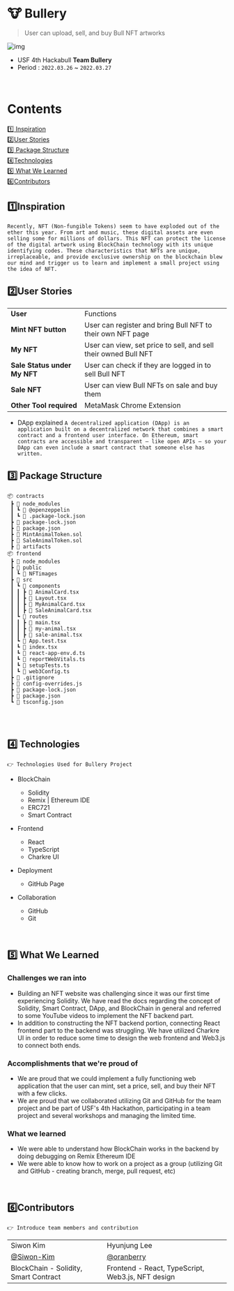 # 🐮 Bullery
> User can upload, sell, and buy Bull NFT artworks

![img](https://github.com/Hackabull2022/NFT-Bullery)


- USF 4th Hackabull **Team Bullery**​
- Period : `2022.03.26` ~ `2022.03.27`

<br>

# ​Contents

[:one:​ Inspiration](#one-inspiration)<br>
[:two:​ User Stories](#five-user-stories)<br>
[:three:​ Package Structure](#two-package-structure)<br>
[:four:​ Technologies](#two-technologies)<br>
[:five:​ What We Learned](#two-what-we-learned)<br>
[:six:​ Contributors](#two-contributor)<br>

## ​:one:​ Inspiration
```
Recently, NFT (Non-fungible Tokens) seem to have exploded out of the ether this year. From art and music, these digital assets are even selling some for millions of dollars. This NFT can protect the license of the digital artwork using BlockChain technology with its unique identifying codes. These characteristics that NFTs are unique, irreplaceable, and provide exclusive ownership on the blockchain blew our mind and trigger us to learn and implement a small project using the idea of NFT.
```

## ​:two:​ User Stories
<table class="tg">
<tbody>
  <tr>
    <td><b>User</b></td>
    <td>Functions</td>
  </tr>
<tr>
    <td><b>Mint NFT button</b></td>
<td>User can register and bring Bull NFT to their own NFT page</td>
</tr>
<tr>
    <td><b>My NFT</b></td>
<td>User can view, set price to sell, and sell their owned Bull NFT</td>
</tr>
<tr>
    <td><b>Sale Status under My NFT</b></td>
<td>User can check if they are logged in to sell Bull NFT</td>
</tr>
<tr>
    <td><b>Sale NFT</b></td>
<td>User can view Bull NFTs on sale and buy them</td>
</tr>
<tr>
    <td><b>Other Tool required</b></td>
<td>MetaMask Chrome Extension</td>
</tr>
</tbody>
</table>

- DApp explained
``` A decentralized application (DApp) is an application built on a decentralized network that combines a smart contract and a frontend user interface. On Ethereum, smart contracts are accessible and transparent – like open APIs – so your DApp can even include a smart contract that someone else has written. ```


## ​:three:​ Package Structure
```
📦 contracts
 ┣ 📂 node_modules
 ┃ ┗ 📂 @openzeppelin
 ┃ ┗ 📂 .package-lock.json
 ┣ 📂 package-lock.json
 ┣ 📂 package.json
 ┣ 📂 MintAnimalToken.sol
 ┣ 📂 SaleAnimalToken.sol
 ┣ 📂 artifacts
📦 frontend
 ┣ 📂 node_modules
 ┣ 📂 public
 ┃ ┗ 📂 NFTimages
 ┣ 📂 src
 ┃ ┗ 📂 components
 ┃ ┃ ┣ 📂 AnimalCard.tsx
 ┃ ┃ ┣ 📂 Layout.tsx
 ┃ ┃ ┣ 📂 MyAnimalCard.tsx
 ┃ ┃ ┣ 📂 SaleAnimalCard.tsx
 ┃ ┗ 📂 routes
 ┃ ┃ ┣ 📂 main.tsx
 ┃ ┃ ┣ 📂 my-animal.tsx
 ┃ ┃ ┣ 📂 sale-animal.tsx
 ┃ ┗ 📂 App.test.tsx
 ┃ ┗ 📂 index.tsx
 ┃ ┗ 📂 react-app-env.d.ts
 ┃ ┗ 📂 reportWebVitals.ts
 ┃ ┗ 📂 setupTests.ts
 ┃ ┗ 📂 web3Config.ts
 ┣ 📂 .gitignore
 ┣ 📂 config-overrides.js
 ┣ 📂 package-lock.json
 ┣ 📂 package.json
 ┗ 📂 tsconfig.json
 
```
<br>

## ​:four:​ Technologies
```
👉 Technologies Used for Bullery Project
```
- BlockChain
  - Solidity
  - Remix | Ethereum IDE
  - ERC721
  - Smart Contract

- Frontend 
  - React
  - TypeScript
  - Charkre UI

- Deployment
  - GitHub Page

- Collaboration
  - GitHub
  - Git
<br>

## ​:five:​ What We Learned
### Challenges we ran into
- Building an NFT website was challenging since it was our first time experiencing Solidity. We have read the docs regarding the concept of Solidity, Smart Contract, DApp, and BlockChain in general and referred to some YouTube videos to implement the NFT backend part.
- In addition to constructing the NFT backend portion, connecting React frontend part to the backend was struggling. We have utilized Charkre UI in order to reduce some time to design the web frontend and Web3.js to connect both ends.
 
### Accomplishments that we're proud of
- We are proud that we could implement a fully functioning web application that the user can mint, set a price, sell, and buy their NFT with a few clicks.
- We are proud that we collaborated utilizing Git and GitHub for the team project and be part of USF's 4th Hackathon, participating in a team project and several workshops and managing the limited time.

### What we learned
- We were able to understand how BlockChain works in the backend by doing debugging on Remix Ethereum IDE
- We were able to know how to work on a project as a group (utilizing Git and GitHub - creating branch, merge, pull request, etc)
<br >

## ​:six:​ Contributors
```
👉 Introduce team members and contribution
```
<table class="tg">
<tbody>
    <tr>
        <td>Siwon Kim</td>
        <td>Hyunjung Lee</td>
    </tr>
    <tr>
        <td><a href="https://github.com/Siwon-Kim">@Siwon-Kim</a></td>
        <td><a href="https://github.com/oranberry">@oranberry</a></td>
    </tr>
    <tr>
        <td>BlockChain - Solidity, Smart Contract</td>
        <td>Frontend - React, TypeScript, Web3.js, NFT design</td>
    </tr>
</tbody>
</table>

<br>
